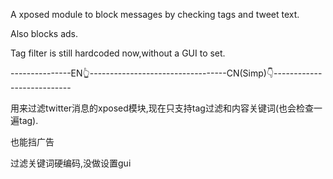 <p>A xposed module to block messages by checking tags and tweet text.</p>
<p>Also blocks ads.</p>
<p>Tag filter is still hardcoded now,without a GUI to set.</p>
<p>---------------EN👆----------------------------------CN(Simp)👇---------------------------</p>
<p>用来过滤twitter消息的xposed模块,现在只支持tag过滤和内容关键词(也会检查一遍tag).</p>
<p>也能挡广告</p>
<p>过滤关键词硬编码,没做设置gui</p>
